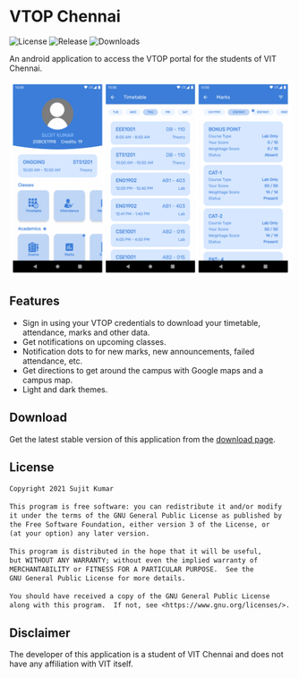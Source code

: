 # VTOP Chennai

![License](https://img.shields.io/badge/license-GPL--3.0-orange) ![Release](https://vtopchennai.therealsuji.tk/release.svg) ![Downloads](https://vtopchennai.therealsuji.tk/downloads.svg)

An android application to access the VTOP portal for the students of VIT Chennai.

![Preview](/preview.gif)

## Features

- Sign in using your VTOP credentials to download your timetable, attendance, marks and other data.
- Get notifications on upcoming classes.
- Notification dots to for new marks, new announcements, failed attendance, etc.
- Get directions to get around the campus with Google maps and a campus map.
- Light and dark themes.

## Download

Get the latest stable version of this application from
the [download page](https://vtopchennai.therealsuji.tk/).

## License

```
Copyright 2021 Sujit Kumar

This program is free software: you can redistribute it and/or modify
it under the terms of the GNU General Public License as published by
the Free Software Foundation, either version 3 of the License, or
(at your option) any later version.

This program is distributed in the hope that it will be useful,
but WITHOUT ANY WARRANTY; without even the implied warranty of
MERCHANTABILITY or FITNESS FOR A PARTICULAR PURPOSE.  See the
GNU General Public License for more details.

You should have received a copy of the GNU General Public License
along with this program.  If not, see <https://www.gnu.org/licenses/>.
```

## Disclaimer

The developer of this application is a student of VIT Chennai and does not have any affiliation with
VIT itself.
